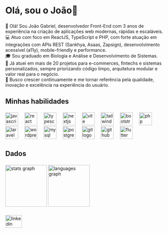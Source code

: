 <h1 align="left">Olá, sou o João👋</h1>

###

<p align="left">
  👋 Olá! Sou João Gabriel, desenvolvedor Front-End com 3 anos de experiência na criação de aplicações web modernas, rápidas e escaláveis.<br>
  💻 Atuo com foco em ReactJS, TypeScript e PHP, com forte atuação em integrações com APIs REST (Sankhya, Asaas, Zapsign), desenvolvimento acessível (a11y), mobile-friendly e performance.<br>
  🎓 Sou graduado em Biologia e Análise e Desenvolvimento de Sistemas.<br>
  🚀 Já atuei em mais de 20 projetos para e-commerces, fintechs e sistemas personalizados, sempre priorizando código limpo, arquitetura modular e valor real para o negócio.<br>
  🎯 Busco crescer continuamente e me tornar referência pela qualidade, inovação e excelência na experiência do usuário.
</p>


###

<h2 align="left">Minhas habilidades</h2>

###

<div align="left">
  <img src="https://cdn.jsdelivr.net/gh/devicons/devicon/icons/javascript/javascript-original.svg" height="40" alt="javascript logo"  />
  <img width="12" />
  <img src="https://cdn.jsdelivr.net/gh/devicons/devicon/icons/react/react-original.svg" height="40" alt="react logo"  />
  <img width="12" />
  <img src="https://cdn.jsdelivr.net/gh/devicons/devicon/icons/typescript/typescript-original.svg" height="40" alt="typescript logo"  />
  <img width="12" />
  <img src="https://cdn.jsdelivr.net/gh/devicons/devicon/icons/nextjs/nextjs-original.svg" height="40" alt="nextjs logo"  />
  <img width="12" />
  <img src="https://skillicons.dev/icons?i=vite" height="40" alt="vite logo"  />
  <img width="12" />
  <img src="https://cdn.simpleicons.org/tailwindcss/06B6D4" height="40" alt="tailwindcss logo"  />
  <img width="12" />
  <img src="https://cdn.simpleicons.org/bootstrap/7952B3" height="40" alt="bootstrap logo"  />
  <img width="12" />
  <img src="https://cdn.simpleicons.org/php/777BB4" height="40" alt="php logo"  />
  <img width="12" />
  <img src="https://cdn.simpleicons.org/laravel/FF2D20" height="40" alt="laravel logo"  />
  <img width="12" />
  <img src="https://cdn.simpleicons.org/wordpress/21759B" height="40" alt="wordpress logo"  />
  <img width="12" />
  <img src="https://cdn.simpleicons.org/mysql/4479A1" height="40" alt="mysql logo"  />
  <img width="12" />
  <img src="https://cdn.simpleicons.org/postgresql/4169E1" height="40" alt="postgresql logo"  />
  <img width="12" />
  <img src="https://cdn.simpleicons.org/git/F05032" height="40" alt="git logo"  />
  <img width="12" />
  <img src="https://cdn.simpleicons.org/github/181717" height="40" alt="github logo"  />
  <img width="12" />
  <img src="https://cdn.simpleicons.org/flutter/02569B" height="40" alt="flutter logo"  />
</div>

###

<h2 align="left">Dados</h2>

###

<div align="left">
  <img src="https://github-readme-stats.vercel.app/api?username=joaogrdev&hide_title=true&hide_rank=true&show_icons=true&include_all_commits=true&count_private=true&disable_animations=false&theme=gotham&locale=pt-br&hide_border=true&order=1" height="130" alt="stats graph"  />
  <img src="https://github-readme-stats.vercel.app/api/top-langs?username=joaogrdev&locale=pt-br&hide_title=true&layout=compact&card_width=320&langs_count=5&theme=gotham&hide_border=true&order=2" height="130" alt="languages graph"  />
</div>

###

<div align="left">
  <a href="https://www.linkedin.com/in/joaogrs/" target="_blank">
    <img src="https://raw.githubusercontent.com/maurodesouza/profile-readme-generator/master/src/assets/icons/social/linkedin/default.svg" width="52" height="40" alt="linkedin logo"  />
  </a>
</div>

###
